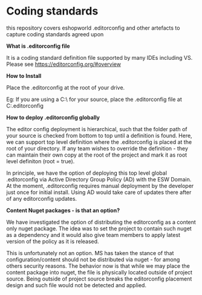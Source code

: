 # Coding standards

this repository covers eshopworld .editorconfig and other artefacts to capture coding standards agreed upon

**What is .editorconfig file**

It is a coding standard definition file supported by many IDEs including VS. Please see https://editorconfig.org/#overview

**How to Install**

Place the .editorconfig at the root of your drive.

Eg:
If you are using a C:\ for your source, place the .editorconfig file at C:\.editorconfig


**How to deploy .editorconfig globally**

The editor config deployment is hierarchical, such that the folder path of your source is checked from bottom to top until a definition is found. Here, we can support top level definition where the .editorconfig is placed at the root of your directory. If any team wishes to override the definition - they can maintain their own copy at the root of the project and mark it as root level definiton (root = true).

In principle, we have the option of deploying this top level global .editorconfig via Active Directory Group Policy (AD) with the ESW Domain. At the moment, .editorconfig requires manual deployment by the developer just once for initial install. Using AD would take care of updates there after of any editorconfig updates.

**Content Nuget packages - is that an option?**

We have investigated the option of distributing the editorconfig as a content only nuget package. The idea was to set the project to contain such nuget as a dependency and it would also give team members to apply latest version of the policy as it is released.

This is unfortunately not an option. MS has taken the stance of that configuration/content should not be distributed via nuget - for among others security reasons. The behavior now is that while we may place the content package into nuget, the file is physically located outside of project source. Being outside of project source breaks the editorconfig placement design and such file would not be detected and applied. 
